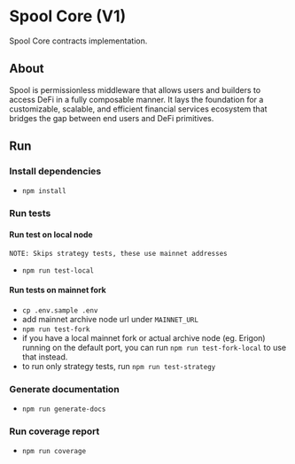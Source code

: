 # Spool Core (V1)

Spool Core contracts implementation.

## About

Spool is permissionless middleware that allows users and builders to access DeFi in a fully composable manner. It lays the foundation for a customizable, scalable, and efficient financial services ecosystem that bridges the gap between end users and DeFi primitives.

## Run

### Install dependencies

- `npm install`

### Run tests

#### Run test on local node

    NOTE: Skips strategy tests, these use mainnet addresses

- `npm run test-local`

#### Run tests on mainnet fork

- `cp .env.sample .env`
- add mainnet archive node url under `MAINNET_URL`
- `npm run test-fork`
- if you have a local mainnet fork or actual archive node (eg. Erigon) running on the default port, you can run `npm run test-fork-local` to use that instead.
- to run only strategy tests, run `npm run test-strategy`

### Generate documentation

- `npm run generate-docs`

### Run coverage report

- `npm run coverage`
